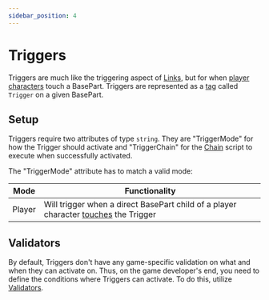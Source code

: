 ```yaml
---
sidebar_position: 4
---
```


# Triggers

Triggers are much like the triggering aspect of [Links](links), but for when [player characters](https://create.roblox.com/docs/reference/engine/classes/Player#Character) touch a BasePart. Triggers are represented as a [tag](https://create.roblox.com/docs/reference/engine/classes/CollectionService) called `Trigger` on a given BasePart.

## Setup

Triggers require two attributes of type `string`. They are "TriggerMode" for how the Trigger should activate and "TriggerChain" for the [Chain](chain) script to execute when successfully activated.

The "TriggerMode" attribute has to match a valid mode:

| Mode | Functionality |
| --- | --- |
| Player | Will trigger when a direct BasePart child of a player character [touches](https://create.roblox.com/docs/reference/engine/classes/BasePart#Touched) the Trigger |

## Validators

By default, Triggers don't have any game-specific validation on what and when they can activate on. Thus, on the game developer's end, you need to define the conditions where Triggers can activate. To do this, utilize [Validators](validators).
